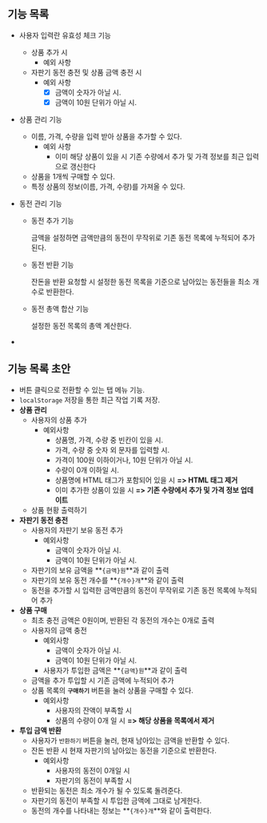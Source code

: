 ## 기능 목록

* 사용자 입력란 유효성 체크 기능

  * 상품 추가 시
    * 예외 사항
  * 자판기 동전 충전 및 상품 금액 충전 시
    * 예외 사항
      * [x] 금액이 숫자가 아닐 시.
      * [x] 금액이 10원 단위가 아닐 시.

* 상품 관리 기능

  * 이름, 가격, 수량을 입력 받아 상품을 추가할 수 있다.
    * 예외 사항
      * 이미 해당 상품이 있을 시 기존 수량에서 추가 및 가격 정보를 최근 입력으로 갱신한다
  * 상품을 1개씩 구매할 수 있다.
  * 특정 상품의 정보(이름, 가격, 수량)를 가져올 수 있다.

* 동전 관리 기능

  * 동전 추가 기능

    금액을 설정하면 금액만큼의 동전이 무작위로 기존 동전 목록에 누적되어 추가된다.

  * 동전 반환 기능

    잔돈을 반환 요청할 시 설정한 동전 목록을 기준으로 남아있는 동전들을 최소 개수로 반환한다.

  * 동전 총액 합산 기능

    설정한 동전 목록의 총액 계산한다.

* 

## 기능 목록 초안

* 버튼 클릭으로 전환할 수 있는 탭 메뉴 기능.
* `localStorage` 저장을 통한 최근 작업 기록 저장. 
* **상품 관리**
  * 사용자의 상품 추가
    * 예외사항
      * 상품명, 가격, 수량 중 빈칸이 있을 시.
      * 가격, 수량 중 숫자 외 문자를 입력할 시.
      * 가격이 100원 이하이거나, 10원 단위가 아닐 시.
      * 수량이 0개 이하일 시.
      * 상품명에 HTML 태그가 포함되어 있을 시 **=> HTML 태그 제거**
      * 이미 추가한 상품이 있을 시 **=> 기존 수량에서 추가 및 가격 정보 업데이트**
  * 상품 현황 출력하기
* **자판기 동전 충전**
  * 사용자의 자판기 보유 동전 추가
    * 예외사항
      * 금액이 숫자가 아닐 시.
      * 금액이 10원 단위가 아닐 시.
  * 자판기의 보유 금액을 **`{금액}원`**과 같이 출력
  * 자판기의 보유 동전 개수를 **`{개수}개`**와 같이 출력
  * 동전을 추가할 시 입력한 금액만큼의 동전이 무작위로 기존 동전 목록에 누적되어 추가
* **상품 구매**
  * 최초 충전 금액은 0원이며, 반환된 각 동전의 개수는 0개로 출력
  * 사용자의 금액 충전
    * 예외사항
      * 금액이 숫자가 아닐 시.
      * 금액이 10원 단위가 아닐 시.
    * 사용자가 투입한 금액은 **`{금액}원`**과 같이 출력
  * 금액을 추가 투입할 시 기존 금액에 누적되어 추가
  * 상품 목록의 **`구매하기`** 버튼을 눌러 상품을 구매할 수 있다.
    * 예외사항
      * 사용자의 잔액이 부족할 시
      * 상품의 수량이 0개 일 시 **=> 해당 상품을 목록에서 제거**
* **투입 금액 반환**
  * 사용자가 `반환하기` 버튼을 눌러, 현재 남아있는 금액을 반환할 수 있다.
  * 잔돈 반환 시 현재 자판기의 남아있는 동전을 기준으로 반환한다.
    * 예외사항
      * 사용자의 동전이 0개일 시
      * 자판기의 동전이 부족할 시
  * 반환되는 동전은 최소 개수가 될 수 있도록 돌려준다.
  * 자판기의 동전이 부족할 시 투입한 금액에 그대로 남게한다.
  * 동전의 개수를 나타내는 정보는 **`{개수}개`**와 같이 출력한다.

